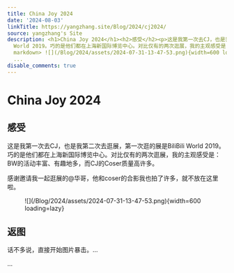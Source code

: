 ```yaml
---
title: China Joy 2024
date: '2024-08-03'
linkTitle: https://yangzhang.site/Blog/2024/cj2024/
source: yangzhang's Site
description: <h1>China Joy 2024</h1><h2>感受</h2><p>这是我第一次去CJ，也是我第二次去逛展，第一次逛的展是BiliBili
  World 2019。巧的是他们都在上海新国际博览中心。对比仅有的两次逛展，我的主观感受是：BW的活动丰富、有趣地多，而CJ的Coser质量高许多。</p><p>感谢邀请我一起逛展的@华哥，他和coser的合影我也拍了许多，就不放在这里啦。</p><figure
  markdown> ![](/Blog/2024/assets/2024-07-31-13-47-53.png){width=600 loading=lazy}</figure><h2>返图</h2><p>话不多说，直接开始图片暴击。...</p>
  ...
disable_comments: true
---
```

<h1>China Joy 2024</h1><h2>感受</h2><p>这是我第一次去CJ，也是我第二次去逛展，第一次逛的展是BiliBili World 2019。巧的是他们都在上海新国际博览中心。对比仅有的两次逛展，我的主观感受是：BW的活动丰富、有趣地多，而CJ的Coser质量高许多。</p><p>感谢邀请我一起逛展的@华哥，他和coser的合影我也拍了许多，就不放在这里啦。</p><figure markdown> ![](/Blog/2024/assets/2024-07-31-13-47-53.png){width=600 loading=lazy}</figure><h2>返图</h2><p>话不多说，直接开始图片暴击。...</p> ...